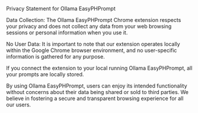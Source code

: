 Privacy Statement for Ollama EasyPHPrompt

Data Collection: The Ollama EasyPHPrompt Chrome extension respects your privacy and does not collect any data from your web browsing sessions or personal information when you use it.

No User Data: It is important to note that our extension operates locally within the Google Chrome browser environment, and no user-specific information is gathered for any purpose.

If you connect the extension to your local running Ollama EasyPHPrompt, all your prompts are locally stored.

By using Ollama EasyPHPrompt, users can enjoy its intended functionality without concerns about their data being shared or sold to third parties. We believe in fostering a secure and transparent browsing experience for all our users.
